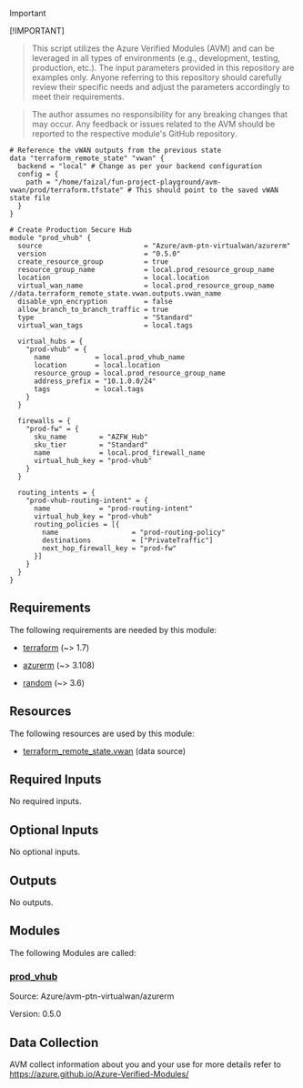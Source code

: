<!-- BEGIN_TF_DOCS -->
<!-- BEGIN\_TF\_DOCS -->
> [!IMPORTANT]
[!IMPORTANT]
> This script utilizes the Azure Verified Modules (AVM) and can be leveraged in all types of environments (e.g., development, testing, production, etc.). The input parameters provided in this repository are examples only. Anyone referring to this repository should carefully review their specific needs and adjust the parameters accordingly to meet their requirements.

> The author assumes no responsibility for any breaking changes that may occur. Any feedback or issues related to the AVM should be reported to the respective module's GitHub repository.
>

```hcl
# Reference the vWAN outputs from the previous state
data "terraform_remote_state" "vwan" {
  backend = "local" # Change as per your backend configuration
  config = {
    path = "/home/faizal/fun-project-playground/avm-vwan/prod/terraform.tfstate" # This should point to the saved vWAN state file
  }
}

# Create Production Secure Hub
module "prod_vhub" {
  source                         = "Azure/avm-ptn-virtualwan/azurerm"
  version                        = "0.5.0"
  create_resource_group          = true
  resource_group_name            = local.prod_resource_group_name
  location                       = local.location
  virtual_wan_name               = local.prod_resource_group_name //data.terraform_remote_state.vwan.outputs.vwan_name
  disable_vpn_encryption         = false
  allow_branch_to_branch_traffic = true
  type                           = "Standard"
  virtual_wan_tags               = local.tags

  virtual_hubs = {
    "prod-vhub" = {
      name           = local.prod_vhub_name
      location       = local.location
      resource_group = local.prod_resource_group_name
      address_prefix = "10.1.0.0/24"
      tags           = local.tags
    }
  }

  firewalls = {
    "prod-fw" = {
      sku_name        = "AZFW_Hub"
      sku_tier        = "Standard"
      name            = local.prod_firewall_name
      virtual_hub_key = "prod-vhub"
    }
  }

  routing_intents = {
    "prod-vhub-routing-intent" = {
      name            = "prod-routing-intent"
      virtual_hub_key = "prod-vhub"
      routing_policies = [{
        name                  = "prod-routing-policy"
        destinations          = ["PrivateTraffic"]
        next_hop_firewall_key = "prod-fw"
      }]
    }
  }
}
```

<!-- markdownlint-disable MD033 -->
## Requirements

The following requirements are needed by this module:

- <a name="requirement_terraform"></a> [terraform](#requirement\_terraform) (~> 1.7)

- <a name="requirement_azurerm"></a> [azurerm](#requirement\_azurerm) (~> 3.108)

- <a name="requirement_random"></a> [random](#requirement\_random) (~> 3.6)

## Resources

The following resources are used by this module:

- [terraform_remote_state.vwan](https://registry.terraform.io/providers/hashicorp/terraform/latest/docs/data-sources/remote_state) (data source)

<!-- markdownlint-disable MD013 -->
## Required Inputs

No required inputs.

## Optional Inputs

No optional inputs.

## Outputs

No outputs.

## Modules

The following Modules are called:

### <a name="module_prod_vhub"></a> [prod\_vhub](#module\_prod\_vhub)

Source: Azure/avm-ptn-virtualwan/azurerm

Version: 0.5.0

<!-- markdownlint-disable-next-line MD041 -->
## Data Collection

AVM collect information about you and your use for more details refer to https://azure.github.io/Azure-Verified-Modules/
<!-- END_TF_DOCS -->